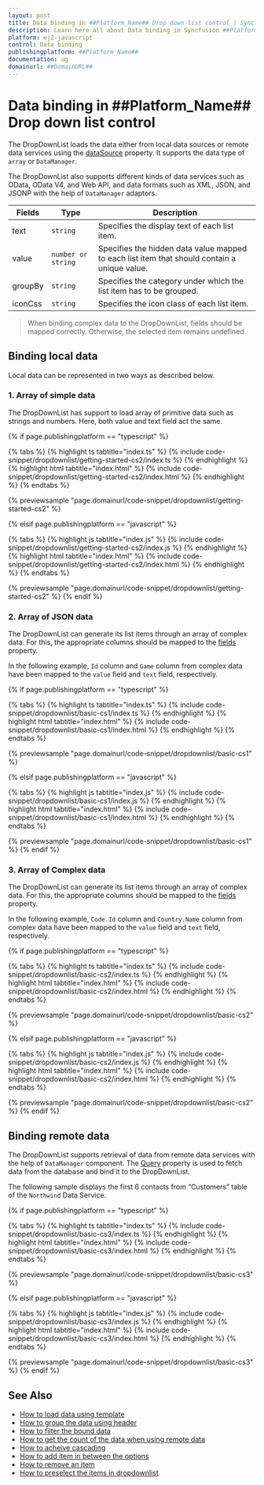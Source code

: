 ```yaml
---
layout: post
title: Data binding in ##Platform_Name## Drop down list control | Syncfusion
description: Learn here all about Data binding in Syncfusion ##Platform_Name## Drop down list control of Syncfusion Essential JS 2 and more.
platform: ej2-javascript
control: Data binding 
publishingplatform: ##Platform_Name##
documentation: ug
domainurl: ##DomainURL##
---
```


# Data binding in ##Platform_Name## Drop down list control

The DropDownList loads the data either from local data sources or remote data services using the [dataSource](../api/drop-down-list/#datasource) property. It supports the data type of `array` or `DataManager`.

The DropDownList also supports different kinds of data services such as OData, OData V4, and Web API, and data formats such as XML, JSON, and JSONP with the help of `DataManager` adaptors.

| Fields | Type | Description |
|------|------|-------------|
| text |  `string` | Specifies the display text of each list item. |
| value |  `number or string` | Specifies the hidden data value mapped to each list item that should contain a unique value. |
| groupBy |  `string` | Specifies the category under which the list item has to be grouped. |
| iconCss |  `string` | Specifies the icon class of each list item. |

> When binding complex data to the DropDownList, fields should be mapped correctly. Otherwise, the selected item remains undefined.

## Binding local data

Local data can be represented in two ways as described below.

### 1. Array of simple data

The DropDownList has support to load array of primitive data such as strings and numbers. Here, both value and text field act the same.

{% if page.publishingplatform == "typescript" %}

 {% tabs %}
{% highlight ts tabtitle="index.ts" %}
{% include code-snippet/dropdownlist/getting-started-cs2/index.ts %}
{% endhighlight %}
{% highlight html tabtitle="index.html" %}
{% include code-snippet/dropdownlist/getting-started-cs2/index.html %}
{% endhighlight %}
{% endtabs %}
        
{% previewsample "page.domainurl/code-snippet/dropdownlist/getting-started-cs2" %}

{% elsif page.publishingplatform == "javascript" %}

{% tabs %}
{% highlight js tabtitle="index.js" %}
{% include code-snippet/dropdownlist/getting-started-cs2/index.js %}
{% endhighlight %}
{% highlight html tabtitle="index.html" %}
{% include code-snippet/dropdownlist/getting-started-cs2/index.html %}
{% endhighlight %}
{% endtabs %}

{% previewsample "page.domainurl/code-snippet/dropdownlist/getting-started-cs2" %}
{% endif %}

### 2. Array of JSON data

The DropDownList can generate its list items through an array of complex data. For this, the appropriate columns should be mapped to the [fields](../api/drop-down-list/#fields) property.

In the following example, `Id` column and `Game` column from complex data have been mapped to the `value` field and `text` field, respectively.

{% if page.publishingplatform == "typescript" %}

 {% tabs %}
{% highlight ts tabtitle="index.ts" %}
{% include code-snippet/dropdownlist/basic-cs1/index.ts %}
{% endhighlight %}
{% highlight html tabtitle="index.html" %}
{% include code-snippet/dropdownlist/basic-cs1/index.html %}
{% endhighlight %}
{% endtabs %}
        
{% previewsample "page.domainurl/code-snippet/dropdownlist/basic-cs1" %}

{% elsif page.publishingplatform == "javascript" %}

{% tabs %}
{% highlight js tabtitle="index.js" %}
{% include code-snippet/dropdownlist/basic-cs1/index.js %}
{% endhighlight %}
{% highlight html tabtitle="index.html" %}
{% include code-snippet/dropdownlist/basic-cs1/index.html %}
{% endhighlight %}
{% endtabs %}

{% previewsample "page.domainurl/code-snippet/dropdownlist/basic-cs1" %}
{% endif %}

### 3. Array of Complex data

The DropDownList can generate its list items through an array of complex data. For this, the appropriate columns should be mapped to the [fields](../api/drop-down-list/#fields) property.

In the following example, `Code.Id` column and `Country.Name` column from complex data have been mapped to the `value` field and `text` field, respectively.

{% if page.publishingplatform == "typescript" %}

 {% tabs %}
{% highlight ts tabtitle="index.ts" %}
{% include code-snippet/dropdownlist/basic-cs2/index.ts %}
{% endhighlight %}
{% highlight html tabtitle="index.html" %}
{% include code-snippet/dropdownlist/basic-cs2/index.html %}
{% endhighlight %}
{% endtabs %}
        
{% previewsample "page.domainurl/code-snippet/dropdownlist/basic-cs2" %}

{% elsif page.publishingplatform == "javascript" %}

{% tabs %}
{% highlight js tabtitle="index.js" %}
{% include code-snippet/dropdownlist/basic-cs2/index.js %}
{% endhighlight %}
{% highlight html tabtitle="index.html" %}
{% include code-snippet/dropdownlist/basic-cs2/index.html %}
{% endhighlight %}
{% endtabs %}

{% previewsample "page.domainurl/code-snippet/dropdownlist/basic-cs2" %}
{% endif %}

## Binding remote data

The DropDownList supports retrieval of data from remote data services with the help of `DataManager` component. The [Query](../api/drop-down-list/#query) property is used to fetch data from the database and bind it to the DropDownList.

The following sample displays the first 6 contacts from “Customers” table of the `Northwind` Data Service.

{% if page.publishingplatform == "typescript" %}

 {% tabs %}
{% highlight ts tabtitle="index.ts" %}
{% include code-snippet/dropdownlist/basic-cs3/index.ts %}
{% endhighlight %}
{% highlight html tabtitle="index.html" %}
{% include code-snippet/dropdownlist/basic-cs3/index.html %}
{% endhighlight %}
{% endtabs %}
        
{% previewsample "page.domainurl/code-snippet/dropdownlist/basic-cs3" %}

{% elsif page.publishingplatform == "javascript" %}

{% tabs %}
{% highlight js tabtitle="index.js" %}
{% include code-snippet/dropdownlist/basic-cs3/index.js %}
{% endhighlight %}
{% highlight html tabtitle="index.html" %}
{% include code-snippet/dropdownlist/basic-cs3/index.html %}
{% endhighlight %}
{% endtabs %}

{% previewsample "page.domainurl/code-snippet/dropdownlist/basic-cs3" %}
{% endif %}

## See Also

* [How to load data using template](./templates/#item-template)
* [How to group the data using header](./grouping)
* [How to filter the bound data](./filtering)
* [How to get the count of the data when using remote data](./how-to/remote-data-bind)
* [How to acheive cascading](./how-to/cascading/)
* [How to add item in between the options](./how-to/add-item/)
* [How to remove an item](./how-to/remove-item/)
* [How to preselect the items in dropdownlist](./how-to/multiple-cascading/)